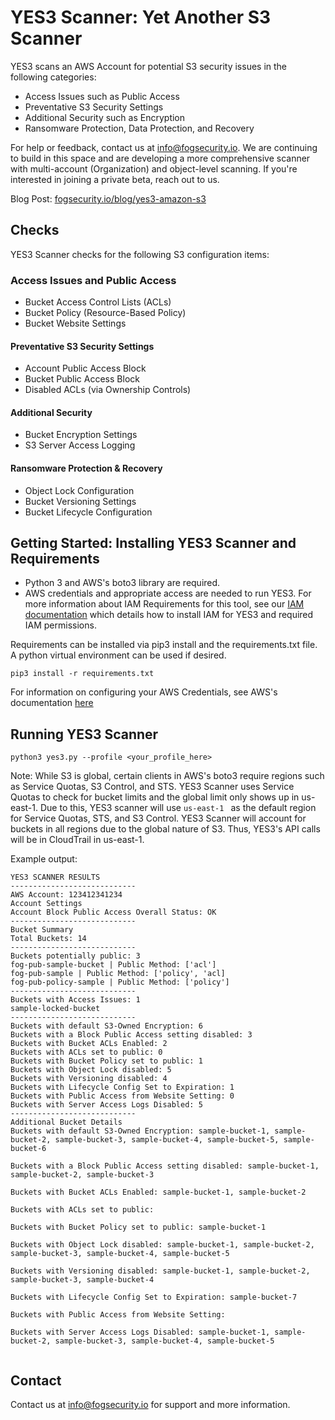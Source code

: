 # YES3 Scanner: Yet Another S3 Scanner

YES3 scans an AWS Account for potential S3 security issues in the following categories:

* Access Issues such as Public Access
* Preventative S3 Security Settings
* Additional Security such as Encryption
* Ransomware Protection, Data Protection, and Recovery

For help or feedback, contact us at [info@fogsecurity.io](mailto:info@fogsecurity.io).  We are continuing to build in this space and are developing a more comprehensive scanner with multi-account (Organization) and object-level scanning.  If you're interested in joining a private beta, reach out to us.

Blog Post: [fogsecurity.io/blog/yes3-amazon-s3](http://www.fogsecurity.io/blog/yes3-amazon-s3)

## Checks

YES3 Scanner checks for the following S3 configuration items:

### Access Issues and Public Access
- Bucket Access Control Lists (ACLs)
- Bucket Policy (Resource-Based Policy)
- Bucket Website Settings

#### Preventative S3 Security Settings
- Account Public Access Block
- Bucket Public Access Block
- Disabled ACLs (via Ownership Controls)

#### Additional Security
- Bucket Encryption Settings
- S3 Server Access Logging

#### Ransomware Protection & Recovery
- Object Lock Configuration
- Bucket Versioning Settings
- Bucket Lifecycle Configuration

 ## Getting Started: Installing YES3 Scanner and Requirements

- Python 3 and AWS's boto3 library are required.
- AWS credentials and appropriate access are needed to run YES3.  For more information about IAM Requirements for this tool, see our [IAM documentation](iam/iam.md) which details how to install IAM for YES3 and required IAM permissions.

Requirements can be installed via pip3 install and the requirements.txt file. A python virtual environment can be used if desired.

```
pip3 install -r requirements.txt
```

For information on configuring your AWS Credentials, see AWS's documentation [here](https://docs.aws.amazon.com/cli/latest/userguide/getting-started-quickstart.html)


## Running YES3 Scanner

```
python3 yes3.py --profile <your_profile_here>
```

Note: While S3 is global, certain clients in AWS's boto3 require regions such as Service Quotas, S3 Control, and STS.  YES3 Scanner uses Service Quotas to check for bucket limits and the global limit only shows up in us-east-1.  Due to this, YES3 scanner will use `us-east-1 ` as the default region for Service Quotas, STS, and S3 Control. YES3 Scanner will account for buckets in all regions due to the global nature of S3.  Thus, YES3's API calls will be in CloudTrail in us-east-1.

Example output:

```
YES3 SCANNER RESULTS
----------------------------
AWS Account: 123412341234
Account Settings
Account Block Public Access Overall Status: OK
----------------------------
Bucket Summary
Total Buckets: 14
----------------------------
Buckets potentially public: 3
fog-pub-sample-bucket | Public Method: ['acl']
fog-pub-sample | Public Method: ['policy', 'acl]
fog-pub-policy-sample | Public Method: ['policy']
----------------------------
Buckets with Access Issues: 1
sample-locked-bucket
----------------------------
Buckets with default S3-Owned Encryption: 6
Buckets with a Block Public Access setting disabled: 3
Buckets with Bucket ACLs Enabled: 2
Buckets with ACLs set to public: 0
Buckets with Bucket Policy set to public: 1
Buckets with Object Lock disabled: 5
Buckets with Versioning disabled: 4
Buckets with Lifecycle Config Set to Expiration: 1
Buckets with Public Access from Website Setting: 0
Buckets with Server Access Logs Disabled: 5
----------------------------
Additional Bucket Details
Buckets with default S3-Owned Encryption: sample-bucket-1, sample-bucket-2, sample-bucket-3, sample-bucket-4, sample-bucket-5, sample-bucket-6

Buckets with a Block Public Access setting disabled: sample-bucket-1, sample-bucket-2, sample-bucket-3

Buckets with Bucket ACLs Enabled: sample-bucket-1, sample-bucket-2

Buckets with ACLs set to public: 

Buckets with Bucket Policy set to public: sample-bucket-1

Buckets with Object Lock disabled: sample-bucket-1, sample-bucket-2, sample-bucket-3, sample-bucket-4, sample-bucket-5

Buckets with Versioning disabled: sample-bucket-1, sample-bucket-2, sample-bucket-3, sample-bucket-4

Buckets with Lifecycle Config Set to Expiration: sample-bucket-7

Buckets with Public Access from Website Setting:

Buckets with Server Access Logs Disabled: sample-bucket-1, sample-bucket-2, sample-bucket-3, sample-bucket-4, sample-bucket-5


``` 

## Contact

Contact us at info@fogsecurity.io for support and more information.
